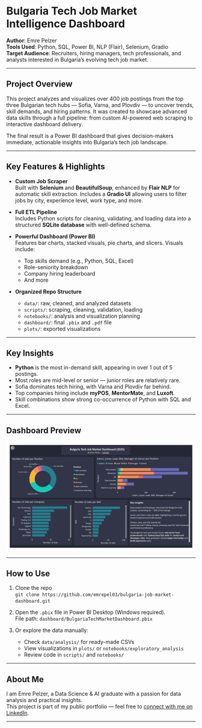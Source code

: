 
# Bulgaria Tech Job Market Intelligence Dashboard

**Author**: Emre Pelzer  
**Tools Used**: Python, SQL, Power BI, NLP (Flair), Selenium, Gradio  
**Target Audience**: Recruiters, hiring managers, tech professionals, and analysts interested in Bulgaria’s evolving tech job market.

---

## Project Overview

This project analyzes and visualizes over 400 job postings from the top three Bulgarian tech hubs — Sofia, Varna, and Plovdiv — to uncover trends, skill demands, and hiring patterns. It was created to showcase advanced data skills through a full pipeline: from custom AI-powered web scraping to interactive dashboard delivery.

The final result is a Power BI dashboard that gives decision-makers immediate, actionable insights into Bulgaria’s tech job landscape.

---

## Key Features & Highlights

- **Custom Job Scraper**  
  Built with **Selenium** and **BeautifulSoup**, enhanced by **Flair NLP** for automatic skill extraction. Includes a **Gradio UI** allowing users to filter jobs by city, experience level, work type, and more.

- **Full ETL Pipeline**  
  Includes Python scripts for cleaning, validating, and loading data into a structured **SQLite database** with well-defined schema.

- **Powerful Dashboard (Power BI)**  
  Features bar charts, stacked visuals, pie charts, and slicers. Visuals include:
  - Top skills demand (e.g., Python, SQL, Excel)
  - Role-seniority breakdown
  - Company hiring leaderboard
  - And more

- **Organized Repo Structure**
  - `data/`: raw, cleaned, and analyzed datasets
  - `scripts/`: scraping, cleaning, validation, loading
  - `notebooks/`: analysis and visualization planning
  - `dashboard/`: final `.pbix` and `.pdf` file
  - `plots/`: exported visualizations

---

## Key Insights

- **Python** is the most in-demand skill, appearing in over 1 out of 5 postings.
- Most roles are mid-level or senior — junior roles are relatively rare.
- Sofia dominates tech hiring, with Varna and Plovdiv far behind.
- Top companies hiring include **myPOS**, **MentorMate**, and **Luxoft**.
- Skill combinations show strong co-occurrence of Python with SQL and Excel.

---

## Dashboard Preview

![Dashboard Preview](dashboard/BulgariaTechMarketDashboard.jpg)

---

## How to Use

1. Clone the repo  
   `git clone https://github.com/emrepel03/bulgaria-job-market-dashboard.git`

2. Open the `.pbix` file in Power BI Desktop (Windows required).  
   File path: `dashboard/BulgariaTechMarketDashboard.pbix`

3. Or explore the data manually:  
   - Check `data/analysis/` for ready-made CSVs
   - View visualizations in `plots/` or `notebooks/exploratory_analysis`
   - Review code in `scripts/` and `notebooks/`

---

## About Me

I am Emre Pelzer, a Data Science & AI graduate with a passion for data analysis and practical insights.  
This project is part of my public portfolio — feel free to [connect with me on LinkedIn](https://www.linkedin.com/in/emre-pelzer-b14148324).

---